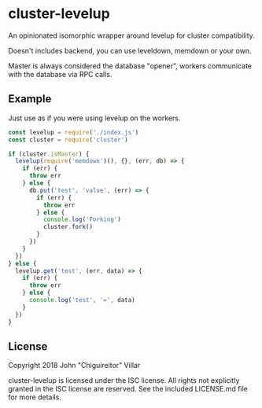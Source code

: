 # cluster-levelup

An opinionated isomorphic wrapper around levelup for cluster compatibility.

Doesn't includes backend, you can use leveldown, memdown or your own.

Master is always considered the database "opener", workers communicate with the database via RPC calls.

## Example

Just use as if you were using levelup on the workers.

```javascript
const levelup = require('./index.js')
const cluster = require('cluster')

if (cluster.isMaster) {
  levelup(require('memdown')(), {}, (err, db) => {
    if (err) {
      throw err
    } else {
      db.put('test', 'value', (err) => {
        if (err) {
          throw err
        } else {
          console.log('Forking')
          cluster.fork()
        }
      })
    }
  })
} else {
  levelup.get('test', (err, data) => {
    if (err) {
      throw err
    } else {
      console.log('test', '=', data)
    }
  })
}
```

## License
Copyright 2018 John "Chiguireitor" Villar

cluster-levelup is licensed under the ISC license. All rights not explicitly granted in the ISC license are reserved. See the included LICENSE.md file for more details.
